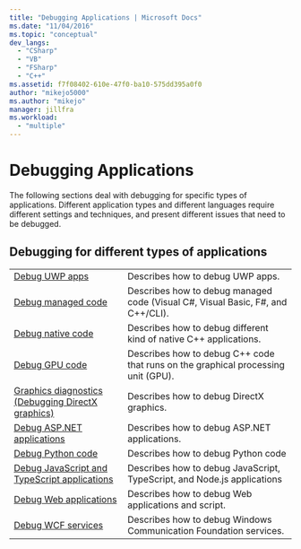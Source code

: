 ```yaml
---
title: "Debugging Applications | Microsoft Docs"
ms.date: "11/04/2016"
ms.topic: "conceptual"
dev_langs:
  - "CSharp"
  - "VB"
  - "FSharp"
  - "C++"
ms.assetid: f7f08402-610e-47f0-ba10-575dd395a0f0
author: "mikejo5000"
ms.author: "mikejo"
manager: jillfra
ms.workload:
  - "multiple"
---
```

# Debugging Applications
The following sections deal with debugging for specific types of applications. Different application types and different languages require different settings and techniques, and present different issues that need to be debugged.

## Debugging for different types of applications

|||
|-|-|
|[Debug UWP apps](../debugger/debugging-windows-store-and-windows-universal-apps.md)|Describes how to debug UWP apps.|
|[Debug managed code](../debugger/debugging-managed-code.md)|Describes how to debug managed code (Visual C#, Visual Basic, F#, and C++/CLI).|
|[Debug native code](../debugger/debugging-native-code.md)|Describes how to debug different kind of native C++ applications.|
|[Debug GPU code](../debugger/debugging-gpu-code.md)|Describes how to debug C++ code that runs on the graphical processing unit (GPU).|
|[Graphics diagnostics (Debugging DirectX graphics)](graphics/visual-studio-graphics-diagnostics.md)|Describes how to debug DirectX graphics.|
|[Debug ASP.NET applications](../debugger/how-to-enable-debugging-for-aspnet-applications.md)|Describes how to debug ASP.NET applications.|
|[Debug Python code](../python/tutorial-working-with-python-in-visual-studio-step-04-debugging.md)|Describes how to debug Python code|
|[Debug JavaScript and TypeScript applications](../javascript/debug-nodejs.md)|Describes how to debug JavaScript, TypeScript, and Node.js applications|
|[Debug Web applications](../debugger/debugging-web-applications.md)|Describes how to debug Web applications and script.|
|[Debug WCF services](../debugger/debugging-wcf-services.md)|Describes how to debug Windows Communication Foundation services.|